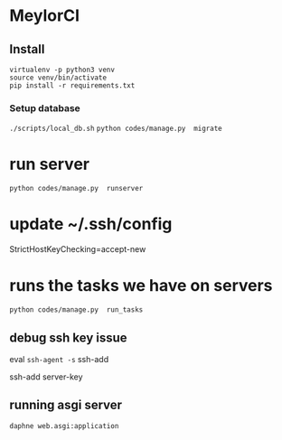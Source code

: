 # MeylorCI

## Install

```
virtualenv -p python3 venv
source venv/bin/activate
pip install -r requirements.txt
```

### Setup database
`./scripts/local_db.sh`
`python codes/manage.py  migrate`

# run server
`python codes/manage.py  runserver`


# update ~/.ssh/config
StrictHostKeyChecking=accept-new

# runs the tasks we have on servers
`python codes/manage.py  run_tasks`



## debug ssh key issue
eval `ssh-agent -s`
ssh-add

ssh-add server-key


## running asgi server

`daphne web.asgi:application`



